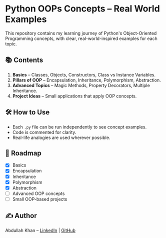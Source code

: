 # Python OOPs Concepts – Real World Examples

This repository contains my learning journey of Python's Object-Oriented Programming concepts, with clear, real-world-inspired examples for each topic.

## 📚 Contents
1. **Basics** – Classes, Objects, Constructors, Class vs Instance Variables.
2. **Pillars of OOP** – Encapsulation, Inheritance, Polymorphism, Abstraction.
3. **Advanced Topics** – Magic Methods, Property Decorators, Multiple Inheritance.
4. **Project Ideas** – Small applications that apply OOP concepts.

## 🛠 How to Use
- Each `.py` file can be run independently to see concept examples.
- Code is commented for clarity.
- Real-life analogies are used wherever possible.

## 🚀 Roadmap
- [x] Basics
- [x] Encapsulation
- [x] Inheritance
- [x] Polymorphism
- [x] Abstraction
- [ ] Advanced OOP concepts
- [ ] Small OOP-based projects

## ✍ Author
Abdullah Khan – [LinkedIn](https://www.linkedin.com/in/abdullah-khan-8376b4369/) | [GitHub](https://github.com/khan-abdullah-aidev/)
